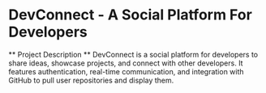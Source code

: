 # DevConnect - A Social Platform For Developers

** Project Description **
DevConnect is a social platform for developers to share ideas, showcase projects, and connect with other developers. It features authentication, real-time communication, and integration with GitHub to pull user repositories and display them.


